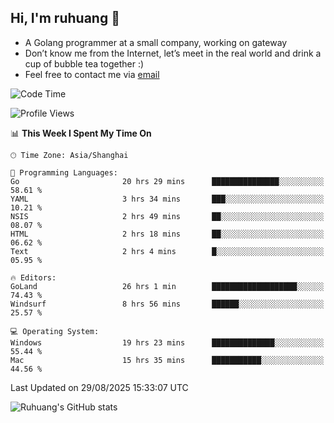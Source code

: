## Hi, I'm ruhuang 👋

- A Golang programmer at a small company, working on gateway
- Don’t know me from the Internet, let’s meet in the real world and drink a cup of bubble tea together :)
- Feel free to contact me via [email](mailto:ruhuang2001@gmail.com)
<!--START_SECTION:waka-->
![Code Time](http://img.shields.io/badge/Code%20Time-856%20hrs%2054%20mins-blue)

![Profile Views](http://img.shields.io/badge/Profile%20Views-0-blue)

📊 **This Week I Spent My Time On** 

```text
🕑︎ Time Zone: Asia/Shanghai

💬 Programming Languages: 
Go                       20 hrs 29 mins      ███████████████░░░░░░░░░░   58.61 % 
YAML                     3 hrs 34 mins       ███░░░░░░░░░░░░░░░░░░░░░░   10.21 % 
NSIS                     2 hrs 49 mins       ██░░░░░░░░░░░░░░░░░░░░░░░   08.07 % 
HTML                     2 hrs 18 mins       ██░░░░░░░░░░░░░░░░░░░░░░░   06.62 % 
Text                     2 hrs 4 mins        █░░░░░░░░░░░░░░░░░░░░░░░░   05.95 % 

🔥 Editors: 
GoLand                   26 hrs 1 min        ███████████████████░░░░░░   74.43 % 
Windsurf                 8 hrs 56 mins       ██████░░░░░░░░░░░░░░░░░░░   25.57 % 

💻 Operating System: 
Windows                  19 hrs 23 mins      ██████████████░░░░░░░░░░░   55.44 % 
Mac                      15 hrs 35 mins      ███████████░░░░░░░░░░░░░░   44.56 % 
```


 Last Updated on 29/08/2025 15:33:07 UTC
<!--END_SECTION:waka-->

![Ruhuang's GitHub stats](https://github-readme-stats.vercel.app/api?username=ruhuang2001&count_private=true&hide_title=true&show_icons=true&theme=vue)

